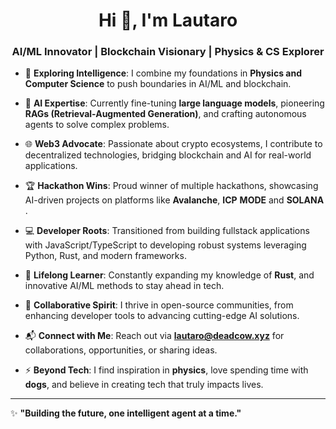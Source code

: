 <h1 align="center">Hi 👋, I'm Lautaro</h1>
<h3 align="center">AI/ML Innovator | Blockchain Visionary | Physics & CS Explorer</h3>

- 🔭 **Exploring Intelligence**: I combine my foundations in **Physics and Computer Science** to push boundaries in AI/ML and blockchain.

- 🤖 **AI Expertise**: Currently fine-tuning **large language models**, pioneering **RAGs (Retrieval-Augmented Generation)**, and crafting autonomous agents to solve complex problems.

- 🌐 **Web3 Advocate**: Passionate about crypto ecosystems, I contribute to decentralized technologies, bridging blockchain and AI for real-world applications.

- 🏆 **Hackathon Wins**: Proud winner of multiple hackathons, showcasing AI-driven projects on platforms like **Avalanche**, **ICP** **MODE** and **SOLANA** .

- 💻 **Developer Roots**: Transitioned from building fullstack applications with JavaScript/TypeScript to developing robust systems leveraging Python, Rust, and modern frameworks.

- 🌱 **Lifelong Learner**: Constantly expanding my knowledge of **Rust**, and innovative AI/ML methods to stay ahead in tech.

- 🤝 **Collaborative Spirit**: I thrive in open-source communities, from enhancing developer tools to advancing cutting-edge AI solutions.

- 📬 **Connect with Me**: Reach out via **lautaro@deadcow.xyz** for collaborations, opportunities, or sharing ideas.

- ⚡ **Beyond Tech**: I find inspiration in **physics**, love spending time with **dogs**, and believe in creating tech that truly impacts lives.

---

✨ **"Building the future, one intelligent agent at a time."**
